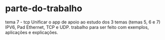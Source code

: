# parte-do-trabalho
tema 7 - tcp
Unificar o app de apoio ao estudo dos 3 temas (temas 5, 6 e 7) IPV6, Pad Ethernet, TCP e UDP.
trabalho para ser feito com exemplos, aplicações e explicações.
